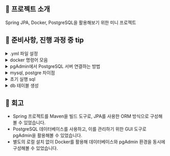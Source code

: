 <h2 id=1>🎯 프로젝트 소개</h2>

Spring JPA, Docker, PostgreSQL을 활용해보기 위한 미니 프로젝트

<h2 id=2>🎯 준비사항, 진행 과정 중 tip</h2>

<details>
  <summary>.yml 파일 설정</summary>
  
  - postgres:15 → 항상 최신 15버전으로 자동 업데이트됨 (가끔 비추천)   
  - postgres:15.6 → 고정 버전.
  - 비밀번호 정보가 들어간 .env 파일은 .gitignore에 추가해서 별도로 관리하기.  <br>
</details>

<details>
  <summary>docker 명령어 모음</summary>
  
    <사용하는 명령어>
    
    docker-compose up -d .yml 파일 기반 설치
    docker start postgres15_6 pgadmin 컨테이너(postgres15_6,  pgadmin) 실행
    docker stop postgres15_6 pgadmin 컨테이너 중단
    docker-compose down 컨테이너 중지 (.yml 파일이 있는 경로에서 실행)
    docker-compose down -v 볼륨 포함 삭제
    docker-compose down --rmi all -v 이미지까지 삭제
    
    
    <기본명령어>
    
    docker-compose up -d	컨테이너 최초 실행 또는 재실행 (필요시 재생성 포함)
    docker ps 실행중인 컨테이너 확인
    docker start <컨테이너명>	이미 생성된 컨테이너를 다시 시작할 때 사용
    docker ps -a	정지된 컨테이너 목록 포함 전체 컨테이너 확인
    docker logs <컨테이너명>	컨테이너 로그 확인해서 정상 작동 여부 체크
</details>

<details>
  <summary>pgAdmin에서 PostgreSQL 서버 연결하는 방법</summary>

    ### ✅ pgAdmin에서 서버 추가
    
    1. 첫 화면에서 새 서버 추가
    2. 팝업창 뜨면 General(일반) 탭에서 이름 항목 자유롭게 채우기. ex) local-postgres
    
    ---
    
    ### 🔌 Connection 탭
    
    | 항목 | 값 |
    |------|----|
    | Host name/address | `db` ← **중요! docker-compose 안에서 db 컨테이너 이름 사용** |
    | Port | `5432` |
    | Maintenance database | `${POSTGRES_DB}` 예: `mydb` |
    | Username | `${POSTGRES_USER}` 예: `postgres` 또는 `myapp` |
    | Password | `${POSTGRES_PASSWORD}` 예: `secret123` |
    | Save Password | ✅ 체크 |
    
    ※ 위 값들은 `.env` 파일 또는 `docker-compose.yml`의 `environment:` 아래 설정한 값.
    
    
    ## 🔗 연결 후
    
    1. 왼쪽 트리에서 방금 만든 `local-postgres` 클릭
    2. `Databases > mydb > Schemas > public > Tables` 로 내려가면
    3. 스키마, 테이블 등 구조 확인 가능

</details>

<details>
  <summary>mysql, postgre 차이점</summary>

## ❗차이점 설명

| 항목 | MySQL | PostgreSQL |
|------|-------|-------------|
| 사용자 접속 제어 | `'user'@'localhost'`, `'user'@'%'` | **PostgreSQL은 `pg_hba.conf`로 제어** |
| 문자셋 지정 | `CHARACTER SET utf8mb4` | PostgreSQL은 기본이 UTF-8 (지정 필요 거의 없음) |
| 권한 부여 방식 | `GRANT ... ON db.*` | `GRANT ... ON DATABASE db` |

> PostgreSQL은 호스트 구분 없이 `pg_hba.conf` 파일에서 접속 방식 설정하므로, SQL 자체에는 `'@localhost'` 같은 구문이 없음.

---

</details>

<details>
  <summary>초기 실행 sql</summary>
  
    SQL 실행 - GRANT ALL PRIVILEGES ON DATABASE app_db TO app_user;
</details>

<details>
  <summary>db 테이블 생성</summary>

    CREATE TABLE IF NOT EXISTS "users" (  -- user는 postgre에서 예약어라 users로 변경
      email VARCHAR(50) PRIMARY KEY NOT NULL,
      name VARCHAR(50),  
      create_date TIMESTAMP  
    );  

    CREATE TABLE hotel_info (  
      hotel_id VARCHAR(50) PRIMARY KEY,  
      nm VARCHAR(50),  
      year INTEGER,
      grade VARCHAR(2),
      created TIMESTAMP,
      modified TIMESTAMP
    );

</details>

<h2 id=3>🎯 회고</h2>

- Spring 프로젝트를 Maven을 빌드 도구로, JPA를 사용한 ORM 방식으로 구성해볼 수 있었습니다.
- PostgreSQL 데이터베이스를 사용하고, 이를 관리하기 위한 GUI 도구로 pgAdmin을 활용해볼 수 있었습니다.
- 별도의 로컬 설치 없이 Docker를 활용해 데이터베이스와 pgAdmin 환경을 동시에 구성해볼 수 있었습니다.
